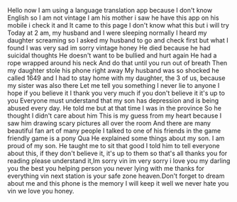 Hello now I am using a language translation app because I don't know English so I am not vintage I am his mother i saw he have this app on his mobile i check it and It came to this page I don't know what this but i will try Today at 2 am, my husband and I were sleeping normally I heard my daughter screaming so I asked my husband to go and check first but what I found I was very sad im sorry vintage honey He died because he had suicidal thoughts He doesn't want to be bullied and hurt again He had a rope wrapped around his neck And do that until you run out of breath Then my daughter stole his phone right away My husband was so shocked he called 1649 and I had to stay home with my daughter, the 3 of us, because my sister was also there Let me tell you something I never lie to anyone I hope if you believe it I thank you very much if you don't believe it it's up to you Everyone must understand that my son has depression and is being abused every day. He told me but at that time I was in the province So he thought I didn't care about him This is my guess from my heart because I saw him drawing scary pictures all over the room And there are many beautiful fan art of many people I talked to one of his friends in the game friendly game is a pony Qua He explained some things about my son. I am proud of my son. He taught me to sit that good I told him to tell everyone about this, if they don't believe it, it's up to them so that's all thanks you for reading please understand it,Im sorry vin im very sorry i love you my darling you the best you helping person you never lying with me thanks for everything vin next station is your safe zone heaven.Don't forget to dream about me and this phone is the memory I will keep it well we never hate you vin we love you honey.
